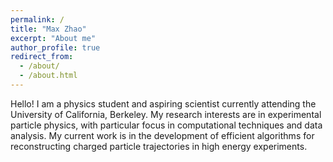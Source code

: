 ```yaml
---
permalink: /
title: "Max Zhao"
excerpt: "About me"
author_profile: true
redirect_from: 
  - /about/
  - /about.html
---
```


Hello! I am a physics student and aspiring scientist currently attending the University of California, Berkeley. My research interests are in experimental particle physics, with particular focus in computational techniques and data analysis. My current work is in the development of efficient algorithms for reconstructing charged particle trajectories in high energy experiments.
